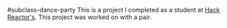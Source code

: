 #subclass-dance-party
This is a project I completed as a student at [Hack Reactor's](http://hackreactor.com). This project was worked on with a pair.